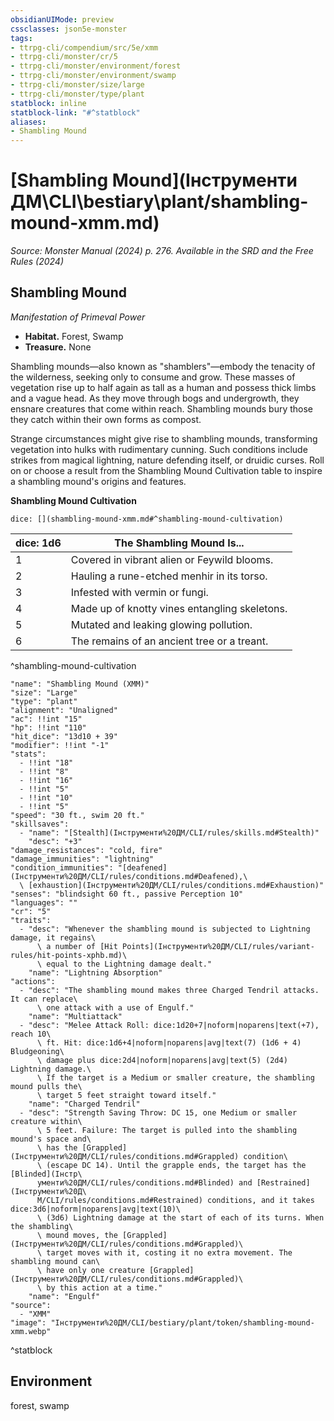 ```yaml
---
obsidianUIMode: preview
cssclasses: json5e-monster
tags:
- ttrpg-cli/compendium/src/5e/xmm
- ttrpg-cli/monster/cr/5
- ttrpg-cli/monster/environment/forest
- ttrpg-cli/monster/environment/swamp
- ttrpg-cli/monster/size/large
- ttrpg-cli/monster/type/plant
statblock: inline
statblock-link: "#^statblock"
aliases:
- Shambling Mound
---
```

# [Shambling Mound](Інструменти ДМ\CLI\bestiary\plant/shambling-mound-xmm.md)
*Source: Monster Manual (2024) p. 276. Available in the <span title='Systems Reference Document (5.2)'>SRD</span> and the Free Rules (2024)*  

## Shambling Mound

*Manifestation of Primeval Power*

- **Habitat.** Forest, Swamp  
- **Treasure.** None  

Shambling mounds—also known as "shamblers"—embody the tenacity of the wilderness, seeking only to consume and grow. These masses of vegetation rise up to half again as tall as a human and possess thick limbs and a vague head. As they move through bogs and undergrowth, they ensnare creatures that come within reach. Shambling mounds bury those they catch within their own forms as compost.

Strange circumstances might give rise to shambling mounds, transforming vegetation into hulks with rudimentary cunning. Such conditions include strikes from magical lightning, nature defending itself, or druidic curses. Roll on or choose a result from the Shambling Mound Cultivation table to inspire a shambling mound's origins and features.

**Shambling Mound Cultivation**

`dice: [](shambling-mound-xmm.md#^shambling-mound-cultivation)`

| dice: 1d6 | The Shambling Mound Is... |
|-----------|---------------------------|
| 1 | Covered in vibrant alien or Feywild blooms. |
| 2 | Hauling a rune-etched menhir in its torso. |
| 3 | Infested with vermin or fungi. |
| 4 | Made up of knotty vines entangling skeletons. |
| 5 | Mutated and leaking glowing pollution. |
| 6 | The remains of an ancient tree or a treant. |
^shambling-mound-cultivation

```statblock
"name": "Shambling Mound (XMM)"
"size": "Large"
"type": "plant"
"alignment": "Unaligned"
"ac": !!int "15"
"hp": !!int "110"
"hit_dice": "13d10 + 39"
"modifier": !!int "-1"
"stats":
  - !!int "18"
  - !!int "8"
  - !!int "16"
  - !!int "5"
  - !!int "10"
  - !!int "5"
"speed": "30 ft., swim 20 ft."
"skillsaves":
  - "name": "[Stealth](Інструменти%20ДМ/CLI/rules/skills.md#Stealth)"
    "desc": "+3"
"damage_resistances": "cold, fire"
"damage_immunities": "lightning"
"condition_immunities": "[deafened](Інструменти%20ДМ/CLI/rules/conditions.md#Deafened),\
  \ [exhaustion](Інструменти%20ДМ/CLI/rules/conditions.md#Exhaustion)"
"senses": "blindsight 60 ft., passive Perception 10"
"languages": ""
"cr": "5"
"traits":
  - "desc": "Whenever the shambling mound is subjected to Lightning damage, it regains\
      \ a number of [Hit Points](Інструменти%20ДМ/CLI/rules/variant-rules/hit-points-xphb.md)\
      \ equal to the Lightning damage dealt."
    "name": "Lightning Absorption"
"actions":
  - "desc": "The shambling mound makes three Charged Tendril attacks. It can replace\
      \ one attack with a use of Engulf."
    "name": "Multiattack"
  - "desc": "Melee Attack Roll: dice:1d20+7|noform|noparens|text(+7), reach 10\
      \ ft. Hit: dice:1d6+4|noform|noparens|avg|text(7) (1d6 + 4) Bludgeoning\
      \ damage plus dice:2d4|noform|noparens|avg|text(5) (2d4) Lightning damage.\
      \ If the target is a Medium or smaller creature, the shambling mound pulls the\
      \ target 5 feet straight toward itself."
    "name": "Charged Tendril"
  - "desc": "Strength Saving Throw: DC 15, one Medium or smaller creature within\
      \ 5 feet. Failure: The target is pulled into the shambling mound's space and\
      \ has the [Grappled](Інструменти%20ДМ/CLI/rules/conditions.md#Grappled) condition\
      \ (escape DC 14). Until the grapple ends, the target has the [Blinded](Інстр\
      ументи%20ДМ/CLI/rules/conditions.md#Blinded) and [Restrained](Інструменти%20Д\
      М/CLI/rules/conditions.md#Restrained) conditions, and it takes dice:3d6|noform|noparens|avg|text(10)\
      \ (3d6) Lightning damage at the start of each of its turns. When the shambling\
      \ mound moves, the [Grappled](Інструменти%20ДМ/CLI/rules/conditions.md#Grappled)\
      \ target moves with it, costing it no extra movement. The shambling mound can\
      \ have only one creature [Grappled](Інструменти%20ДМ/CLI/rules/conditions.md#Grappled)\
      \ by this action at a time."
    "name": "Engulf"
"source":
  - "XMM"
"image": "Інструменти%20ДМ/CLI/bestiary/plant/token/shambling-mound-xmm.webp"
```
^statblock

## Environment

forest, swamp